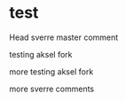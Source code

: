 # test

Head
sverre master comment

testing aksel fork

more testing aksel fork

more sverre comments
